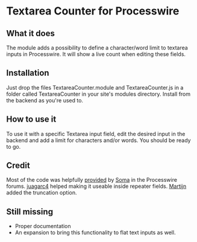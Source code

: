 # Textarea Counter for Processwire

## What it does

The module adds a possibility to define a character/word limit to textarea inputs in Processwire. It will show a live count when editing these fields.

## Installation

Just drop the files TextareaCounter.module and TextareaCounter.js in a folder called TextareaCounter in your site's modules directory. Install from the backend as you're used to.

## How to use it

To use it with a specific Textarea input field, edit the desired input in the backend and add a limit for characters and/or words. You should be ready to go.

## Credit

Most of the code was helpfully [provided](http://processwire.com/talk/topic/2343-char-counter-for-texttextarea-fields/#entry22038) by [Soma](http://processwire.com/talk/user/100-soma/) in the Processwire forums. [juagarc4](https://github.com/juagarc4) helped making it useable inside repeater fields. [Martijn](https://github.com/Da-Fecto) added the truncation option.


## Still missing

* Proper documentation
* An expansion to bring this functionality to flat text inputs as well.